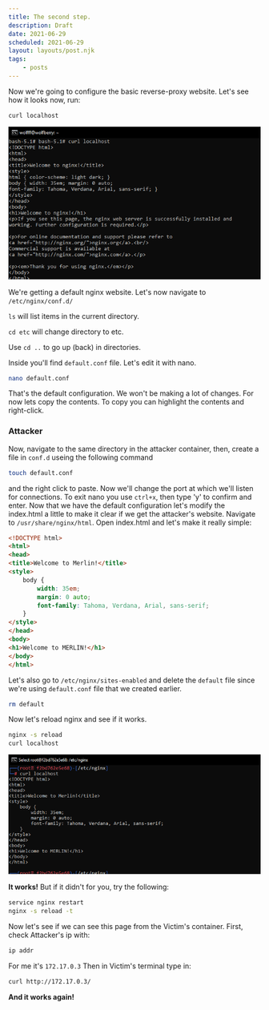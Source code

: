 ```yaml
---
title: The second step.
description: Draft
date: 2021-06-29
scheduled: 2021-06-29
layout: layouts/post.njk
tags:
    - posts
---
```


Now we're going to configure the basic reverse-proxy website.
Let's see how it looks now, run:

``` bash
curl localhost
```
![console prtsc](/img/remote/curl-localhost-proxy.png)

We're getting a default nginx website.
Let's now navigate to `/etc/nginx/conf.d/`

`ls` will list items in the current directory.

`cd etc` will change directory to etc. 

Use `cd ..` to go up (back) in directories.

Inside you'll find `default.conf` file. Let's edit it with nano.

``` bash
nano default.conf
```
That's the default configuration. We won't be making a lot of changes.
For now lets copy the contents. To copy you can highlight the contents and right-click.

### Attacker
Now, navigate to the same directory in the attacker container,
then, create a file in `conf.d` useing the following command

``` bash
touch default.conf
```
and the right click to paste.
Now we'll change the port at which we'll listen for connections.
To exit nano you use `ctrl+x`, then type 'y' to confirm and enter.
Now that we have the default configuration let's modify the index.html a little to make it clear if we get the attacker's website.
Navigate to `/usr/share/nginx/html`.
Open index.html and let's make it really simple:

``` html
<!DOCTYPE html>
<html>
<head>
<title>Welcome to Merlin!</title>
<style>
    body {
        width: 35em;
        margin: 0 auto;
        font-family: Tahoma, Verdana, Arial, sans-serif;
    }
</style>
</head>
<body>
<h1>Welcome to MERLIN!</h1>
</body>
</html>
```

Let's also go to `/etc/nginx/sites-enabled` and delete the `default` file since we're using `default.conf` file that we created earlier.

``` bash
rm default
```
Now let's reload nginx and see if it works.

``` bash
nginx -s reload
curl localhost
```

![console prtsc](/img/remote/curl-localhost-attacker.png)

**It works!**
But if it didn't for you, try the following:

``` bash
service nginx restart
nginx -s reload -t
```

Now let's see if we can see this page from the Victim's container.
First, check Attacker's ip with:

``` bash
ip addr
```
For me it's `172.17.0.3`
Then in Victim's terminal type in:

``` bash
curl http://172.17.0.3/
```

**And it works again!**

